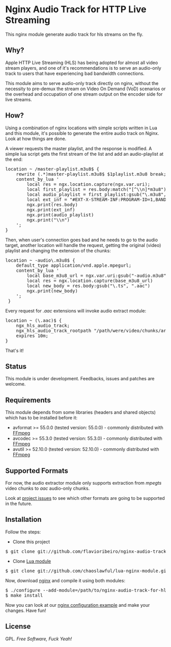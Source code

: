 Nginx Audio Track for HTTP Live Streaming
=========

This nginx module generate audio track for hls streams on the fly.

Why?
-
Apple HTTP Live Streaming (HLS) has being adopted for almost all video stream players, and one of it's recommendations is to serve an audio-only track to users that have experiencing bad bandwidth connections.

This module aims to serve audio-only track directly on nginx, without the necessity to pre-demux the stream on Video On Demand (VoD) scenarios or the overhead and occupation of one stream output on the encoder side for live streams.

How?
-
Using a combination of nginx locations with simple scripts written in Lua and this module, it's possible to generate the entire audio track on Nginx. Look at how things are done.

A viewer requests the master playlist, and the response is modified. A simple lua script gets the first stream of the list and add an audio-playlist at the end:
<pre>
location ~ /master-playlist.m3u8$ {
    rewrite (.*)master-playlist.m3u8$ $1playlist.m3u8 break;
    content_by_lua '
        local res = ngx.location.capture(ngx.var.uri);
        local first_playlist = res.body:match("[^\\n]*m3u8")
        local audio_playlist = first_playlist:gsub("\.m3u8", "-audio.m3u8")
        local ext_inf = "#EXT-X-STREAM-INF:PROGRAM-ID=1,BANDWIDTH=64000\\n"
        ngx.print(res.body)
        ngx.print(ext_inf)
        ngx.print(audio_playlist)
        ngx.print("\\n")
    ';
}
</pre>

Then, when user's connection goes bad and he needs to go to the audio target, another location will handle the request, getting the original (video) playlist and changing the extension of the chunks:
<pre>
location ~ -audio\.m3u8$ {
    default_type application/vnd.apple.mpegurl;
    content_by_lua '
        local base_m3u8_url = ngx.var.uri:gsub("-audio.m3u8", ".m3u8")
        local res = ngx.location.capture(base_m3u8_url)
        local new_body = res.body:gsub("\.ts", ".aac")
        ngx.print(new_body)
    ';
 }
</pre>

Every request for _.aac_  extensions will invoke audio extract module:
<pre>
location ~ (\.aac)$ {
    ngx_hls_audio_track;
    ngx_hls_audio_track_rootpath "/path/were/video/chunks/are/";
    expires 10m;
}
</pre>

That's it!

Status
-
This module is under development. Feedbacks, issues and patches are welcome.

Requirements
-
This module depends from some libraries (headers and shared objects) which has to be installed before it:

* avformat >= 55.0.0 (tested version: 55.0.0) - commonly distributed with [FFmpeg]
* avcodec >= 55.3.0 (tested version: 55.3.0) - commonly distributed with [FFmpeg]
* avutil >= 52.10.0 (tested version: 52.10.0) - commonly distributed with [FFmpeg]

Supported Formats
-
For now, the audio extractor module only supports extraction from _mpegts_ video chunks to _aac_ audio-only chunks.

Look at [project issues] to see which other formats are going to be supported in the future.

Installation
-
Follow the steps:

* Clone this project
<pre>
$ git clone git://github.com/flavioribeiro/nginx-audio-track-for-hls-module.git
</pre>

* Clone [Lua module]
<pre>
$ git clone git://github.com/chaoslawful/lua-nginx-module.git
</pre>

Now, download [nginx] and compile it using both modules:
<pre>
$ ./configure --add-module=/path/to/nginx-audio-track-for-hls-module --add-module=/path/to/lua-nginx-module
$ make install
</pre>

Now you can look at our [nginx configuration example] and make your changes. Have fun!

License
-

GPL. *Free Software, Fuck Yeah!*


  [nginx configuration example]: https://github.com/flavioribeiro/nginx-audio-track-for-hls-module/blob/master/nginx.conf
  [nginx]: http://nginx.org/en/download.html
  [Lua module]: https://github.com/chaoslawful/lua-nginx-module
  [FFmpeg]: http://ffmpeg.org
  [project issues]: https://github.com/flavioribeiro/nginx-audio-track-for-hls-module/issues
